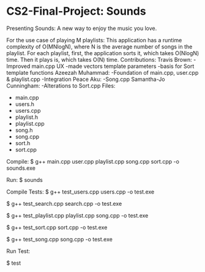 # CS2-Final-Project: Sounds

Presenting Sounds: A new way to enjoy the music you love.

For the use case of playing M playlists:
This application has a runtime complexity of O(MNlogN), where N is the average number of songs in the playlist.  For each playlist, first, the application sorts it, which takes O(NlogN) time.  Then it plays is, which takes O(N) time.
Contributions:
    Travis Brown:
        -Improved main.cpp UX
        -made vectors template parameters
        -basis for Sort template functions
    Azeezah Muhammad:
        -Foundation of main.cpp, user.cpp & playlist.cpp
        -Integration
    Peace Aku:
        -Song.cpp
    Samantha-Jo Cunningham:
        -Alterations to Sort.cpp
Files:
- main.cpp
- users.h
- users.cpp
- playlist.h
- playlist.cpp
- song.h
- song.cpp
- sort.h
- sort.cpp

Compile:
$ g++ main.cpp user.cpp playlist.cpp song.cpp sort.cpp -o sounds.exe

Run:
$ sounds

Compile Tests:
$ g++ test\_users.cpp users.cpp -o test.exe

$ g++ test\_search.cpp search.cpp -o test.exe

$ g++ test\_playlist.cpp playlist.cpp song.cpp -o test.exe

$ g++ test\_sort.cpp sort.cpp -o test.exe

$ g++ test\_song.cpp song.cpp -o test.exe

Run Test:

$ test
